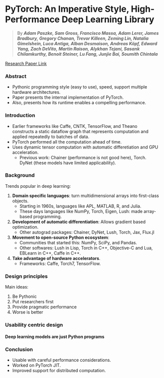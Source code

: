 # PyTorch: An Imperative Style, High-Performance Deep Learning Library

> By ***Adam Paszke, Sam Gross, Francisco Massa, Adam Lerer,
James Bradbury, Gregory Chanan, Trevor Killeen, Zeming Lin, Natalia Gimelshein,
Luca Antiga, Alban Desmaison, Andreas Köpf, Edward Yang, Zach DeVito, Martin Raison, Alykhan Tejani,
Sasank Chilamkurthy, Benoit Steiner, Lu Fang, Junjie Bai, Soumith Chintala***

[Research Paper Link](https://arxiv.org/abs/1912.01703)

### Abstract
- Pythonic programming style (easy to use), speed, support multiple hardware architectures.
- Paper presents the internal implementation of PyTorch.
- Also, presents how its runtime enables a compelling performance.

### Introduction
- Earlier frameworks like Caffe, CNTK, TensorFlow, and Theano constructs a static dataflow graph that represents computation and applied repeatedly to batches of data.
- PyTorch performed all the computation ahead of time.
- Uses dynamic tensor computation with automatic differetiation and GPU acceleration.
    - Previous work: Chainer (performance is not good here), Torch. DyNet (these models have limited applicability).

### Background
Trends popular in deep learning:
1. **Domain specific languages**: turn multidimensional arrays into first-class objects.
    - Starting in 1960s, languages like APL, MATLAB, R, and Julia.
    - These days languages like NumPy, Torch, Eigen, Lush: made array-based programming.
2. **Development of automatic differentiation**: Allows gradient based optimization.
    - Other autograd packages: Chainer, DyNet, Lush, Torch, Jax, Flux.jl
3. **Movement to open-source Python ecosystem**:
    - Communities that started this: NumPy, SciPy, and Pandas.
    - Other softwares: Lush in Lisp, Torch in C++, Objective-C and Lua, EBLearn in C++, Caffe in C++.
4. **Take advantage of hardware accelerators**.
    - Frameworks: Caffe, Torch7, TensorFlow.

### Design principles
Main ideas:
1. Be Pythonic
2. Put researchers first
3. Provide pragmatic performance
4. Worse is better

### Usability centric design

#### Deep learning models are just Python programs
 

### Conclusion
- Usable with careful performance considerations.
- Worked on PyTorch JIT.
- Improved support for distributed computation.
